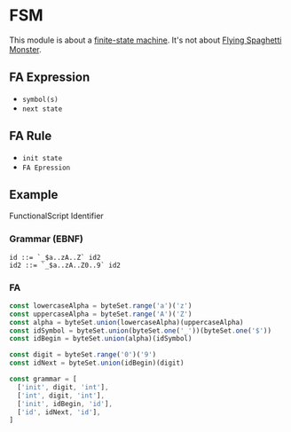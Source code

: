 # FSM

This module is about a [finite-state machine](https://en.wikipedia.org/wiki/Finite-state_machine). It's not about
[Flying Spaghetti Monster](https://en.wikipedia.org/wiki/Flying_Spaghetti_Monster).

## FA Expression

- `symbol(s)`
- `next state`

## FA Rule

- `init state`
- `FA Epression`

## Example

FunctionalScript Identifier

### Grammar (EBNF)

```
id ::= `_$a..zA..Z` id2
id2 ::= `_$a..zA..Z0..9` id2
```

### FA

```js
const lowercaseAlpha = byteSet.range('a')('z')
const uppercaseAlpha = byteSet.range('A')('Z')
const alpha = byteSet.union(lowercaseAlpha)(uppercaseAlpha)
const idSymbol = byteSet.union(byteSet.one('_'))(byteSet.one('$'))
const idBegin = byteSet.union(alpha)(idSymbol)

const digit = byteSet.range('0')('9')
const idNext = byteSet.union(idBegin)(digit)

const grammar = [
  ['init', digit, 'int'],
  ['int', digit, 'int'],
  ['init', idBegin, 'id'],
  ['id', idNext, 'id'],
]
```
